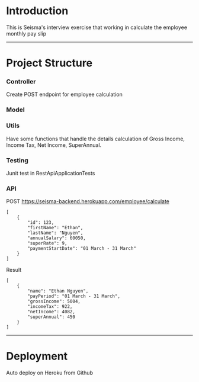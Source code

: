 # Introduction

This is Seisma's interview exercise that working in calculate the employee monthly pay slip

---
# Project Structure

### Controller
Create POST endpoint for employee calculation
### Model
### Utils
Have some functions that handle the details calculation of Gross Income, Income Tax, Net Income, SuperAnnual.
### Testing
Junit test in RestApiApplicationTests

### API

POST https://seisma-backend.herokuapp.com/employee/calculate
```
[
    {
        "id": 123,
        "firstName": "Ethan",
        "lastName": "Nguyen",
        "annualSalary": 60050,
        "superRate": 9,
        "paymentStartDate": "01 March - 31 March"
    }
]
```

Result

```
[
    {
        "name": "Ethan Nguyen",
        "payPeriod": "01 March - 31 March",
        "grossIncome": 5004,
        "incomeTax": 922,
        "netIncome": 4082,
        "superAnnual": 450
    }
]
```

---
# Deployment
Auto deploy on Heroku from Github
